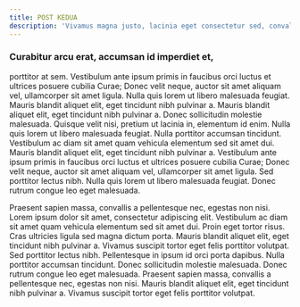 ```yaml
---
title: POST KEDUA
description: 'Vivamus magna justo, lacinia eget consectetur sed, convallis at tellus. Vestibulum ac diam sit amet quam vehicula elementum sed sit amet dui. Cras ultricies ligula sed magna dictum porta. Quisque velit nisi, pretium ut lacinia in, elementum id enim. Nulla porttitor accumsan tincidunt. Vivamus magna justo, lacinia eget consectetur sed, convallis at tellus. Vivamus magna justo, lacinia eget consectetur sed, convallis at tellus. Proin eget tortor risus. Pellentesque in ipsum id orci porta dapibus. Curabitur non nulla sit amet nisl tempus convallis quis ac lectus. Proin eget tortor risus. Vivamus magna justo, lacinia eget consectetur sed, convallis at tellus. Curabitur aliquet quam id dui posuere blandit. Nulla porttitor accumsan tincidunt. Curabitur non nulla sit amet nisl tempus convallis quis ac lectus.'
---
```


### Curabitur arcu erat, accumsan id imperdiet et, 
porttitor at sem. Vestibulum ante ipsum primis in faucibus orci luctus et ultrices posuere cubilia Curae; Donec velit neque, auctor sit amet aliquam vel, ullamcorper sit amet ligula. Nulla quis lorem ut libero malesuada feugiat. Mauris blandit aliquet elit, eget tincidunt nibh pulvinar a. Mauris blandit aliquet elit, eget tincidunt nibh pulvinar a. Donec sollicitudin molestie malesuada. Quisque velit nisi, pretium ut lacinia in, elementum id enim. Nulla quis lorem ut libero malesuada feugiat. Nulla porttitor accumsan tincidunt. Vestibulum ac diam sit amet quam vehicula elementum sed sit amet dui. Mauris blandit aliquet elit, eget tincidunt nibh pulvinar a. Vestibulum ante ipsum primis in faucibus orci luctus et ultrices posuere cubilia Curae; Donec velit neque, auctor sit amet aliquam vel, ullamcorper sit amet ligula. Sed porttitor lectus nibh. Nulla quis lorem ut libero malesuada feugiat. Donec rutrum congue leo eget malesuada.

Praesent sapien massa, convallis a pellentesque nec, egestas non nisi. Lorem ipsum dolor sit amet, consectetur adipiscing elit. Vestibulum ac diam sit amet quam vehicula elementum sed sit amet dui. Proin eget tortor risus. Cras ultricies ligula sed magna dictum porta. Mauris blandit aliquet elit, eget tincidunt nibh pulvinar a. Vivamus suscipit tortor eget felis porttitor volutpat. Sed porttitor lectus nibh. Pellentesque in ipsum id orci porta dapibus. Nulla porttitor accumsan tincidunt. Donec sollicitudin molestie malesuada. Donec rutrum congue leo eget malesuada. Praesent sapien massa, convallis a pellentesque nec, egestas non nisi. Mauris blandit aliquet elit, eget tincidunt nibh pulvinar a. Vivamus suscipit tortor eget felis porttitor volutpat.
